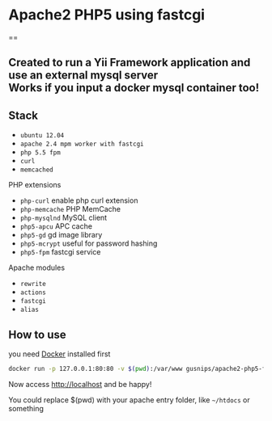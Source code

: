 # Apache2 PHP5 using fastcgi
==

Created to run a Yii Framework application and use an external mysql server  
Works if you input a docker mysql container too!
--
## Stack

+ `ubuntu 12.04`
+ `apache 2.4 mpm worker with fastcgi`
+ `php 5.5 fpm`
+ `curl`
+ `memcached`

PHP extensions

+ `php-curl` enable php curl extension
+ `php-memcache` PHP MemCache
+ `php-mysqlnd` MySQL client
+ `php5-apcu` APC cache
+ `php5-gd` gd image library
+ `php5-mcrypt` useful for password hashing
+ `php5-fpm` fastcgi service

Apache modules

+ `rewrite`
+ `actions`
+ `fastcgi`
+ `alias`

## How to use

you need [Docker](http://www.docker.com/) installed first

```sh
docker run -p 127.0.0.1:80:80 -v $(pwd):/var/www gusnips/apache2-php5-fastcgi
```
Now access [http://localhost](http://localhost) and be happy!  

You could replace $(pwd) with your apache entry folder, like `~/htdocs` or something  
